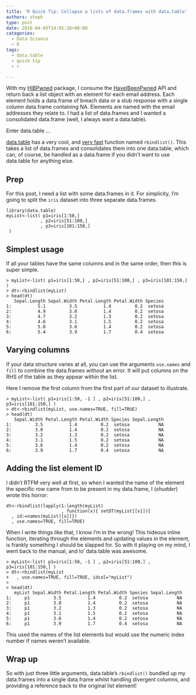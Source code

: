 ```yaml
---
title: 'R Quick Tip: Collapse a lists of data.frames with data.table'
authors: steph
type: post
date: 2016-04-05T14:05:26+00:00
categories:
  - Data Science
  - R
tags:
  - data.table
  - quick tip
  - r

---
```

With my [HIBPwned][1] package, I consume the [HaveIBeenPwned][2] API and return back a list object with an element for each email address. Each element holds a data.frame of breach data or a stub response with a single column data.frame containing NA. Elements are named with the email addresses they relate to. I had a list of data.frames and I wanted a consolidated data.frame (well, I always want a data.table).

Enter data.table &#8230;

[data.table][3] has a very cool, and [very fast][4] function named `rbindlist()`. This takes a list of data.frames and consolidates them into one data.table, which can, of course, be handled as a data.frame if you didn&#8217;t want to use data.table for anything else.
  
<!--more-->

## Prep

For this post, I need a list with some data.frames in it. For simplicity, I&#8217;m going to split the `iris` dataset into three separate data.frames.

    library(data.table)
    myList<-list( p1=iris[1:50,]
                 , p2=iris[51:100,]
                 , p3=iris[101:150,]
     )
    

## Simplest usage

If all your tables have the same columns and in the same order, then this is super simple.

    > myList<-list( p1=iris[1:50,] , p2=iris[51:100,] , p3=iris[101:150,] )
    > dt<-rbindlist(myList)
    > head(dt)
       Sepal.Length Sepal.Width Petal.Length Petal.Width Species
    1:          5.1         3.5          1.4         0.2  setosa
    2:          4.9         3.0          1.4         0.2  setosa
    3:          4.7         3.2          1.3         0.2  setosa
    4:          4.6         3.1          1.5         0.2  setosa
    5:          5.0         3.6          1.4         0.2  setosa
    6:          5.4         3.9          1.7         0.4  setosa
    
    

## Varying columns

If your data structure varies at all, you can use the arguments `use.names` and `fill` to combine the data.frames without an error. It will put columns on the RHS of the table as they appear within the list.

Here I remove the first column from the first part of our dataset to illustrate.

    > myList<-list( p1=iris[1:50, -1 ] , p2=iris[51:100,] , p3=iris[101:150,] )
    > dt<-rbindlist(myList, use.names=TRUE, fill=TRUE)
    > head(dt)
       Sepal.Width Petal.Length Petal.Width Species Sepal.Length
    1:         3.5          1.4         0.2  setosa           NA
    2:         3.0          1.4         0.2  setosa           NA
    3:         3.2          1.3         0.2  setosa           NA
    4:         3.1          1.5         0.2  setosa           NA
    5:         3.6          1.4         0.2  setosa           NA
    6:         3.9          1.7         0.4  setosa           NA
    

## Adding the list element ID

I didn&#8217;t RTFM very well at first, so when I wanted the name of the element the specific row came from to be present in my data.frame, I (_shudder_) wrote this horror:

    dt<-rbindlist(lapply(1:length(myList)
                         , function(x){ setDT(myList[[x]])[
      , id:=names(myList)[x]]})
      , use.names=TRUE, fill=TRUE)
    

When I write things like that, I know I&#8217;m in the wrong! This hideous inline function, iterating through the elements and updating values in the element, is frankly something I should be slapped for. So with it playing on my mind, I went back to the manual, and lo&#8217; data.table was awesome.

    > myList<-list( p1=iris[1:50, -1 ] , p2=iris[51:100,] , p3=iris[101:150,] ) 
    > dt<-rbindlist(myList
    +   , use.names=TRUE, fill=TRUE, idcol="myList")
    > 
    > head(dt)
       myList Sepal.Width Petal.Length Petal.Width Species Sepal.Length
    1:     p1         3.5          1.4         0.2  setosa           NA
    2:     p1         3.0          1.4         0.2  setosa           NA
    3:     p1         3.2          1.3         0.2  setosa           NA
    4:     p1         3.1          1.5         0.2  setosa           NA
    5:     p1         3.6          1.4         0.2  setosa           NA
    6:     p1         3.9          1.7         0.4  setosa           NA
    

This used the names of the list elements but would use the numeric index number if names weren&#8217;t available.

## Wrap up

So with just three little arguments, data.table&#8217;s `rbindlist()` bundled up my data.frames into a single data.frame whilst handling divergent columns, and providing a reference back to the original list element!

 [1]: https://github.com/stephlocke/HIBPwned
 [2]: https://haveibeenpwned.com/
 [3]: https://cran.r-project.org/package=data.table
 [4]: http://stackoverflow.com/questions/15673550/why-is-rbindlist-better-than-rbind